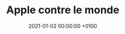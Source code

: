 ---
layout: post
title:  "Apple contre le monde"
date:   2021-01-02 00:00:00 +0100
categories: personal apple opinion
---